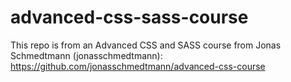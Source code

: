 # advanced-css-sass-course

This repo is from an Advanced CSS and SASS course from Jonas Schmedtmann (jonasschmedtmann): https://github.com/jonasschmedtmann/advanced-css-course
